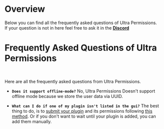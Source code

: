 # Overview
Below you can find all the frequently asked questions of Ultra Permissions. If your question is not in here feel free to ask it in the **[Discord](https://discord.gg/3JuHDm8)**
<br>

# Frequently Asked Questions of Ultra Permissions
<br>

Here are all the frequently asked questions from Ultra Permissions.
<br>

* **`Does it support offline-mode?`**
  No, Ultra Permissions Doesn't support offline mode because we store the user data via UUID.

* **`What can I do if one of my plugin isn't listed in the gui?`**
  The best thing to do, is to [submit your plugin](https://github.com/TechsCode-Team/PluginPermissions/pulls) and its permissions following [this method](https://github.com/TechsCode-Team/PluginPermissions#contribute-permissions). Or       if you don't want to wait until your plugin is added, you can add them manually.

